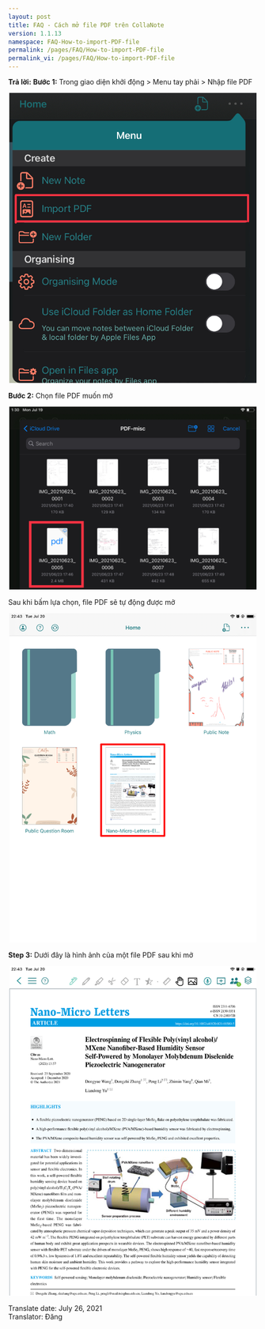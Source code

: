 ```yaml
---
layout: post
title: FAQ - Cách mở file PDF trên CollaNote
version: 1.1.13
namespace: FAQ-How-to-import-PDF-file
permalink: /pages/FAQ/How-to-import-PDF-file
permalink_vi: /pages/FAQ/How-to-import-PDF-file
---
```


**Trả lời:**
**Bước 1:** Trong giao diện khởi động > Menu tay phải > Nhập file PDF
<p align="center"> <img width="500" src="https://raw.githubusercontent.com/collanotewiki/collanotewiki.github.io/main/images/FAQimage/import-pdf.JPEG" alt="picture import-PDF"> </p>

**Bước 2:** Chọn file PDF muốn mở
<p align="center"> <img width="500" src="https://raw.githubusercontent.com/collanotewiki/collanotewiki.github.io/main/images/FAQimage/import-pdf1.JPEG" alt="picture import-PDF1"> </p>  

Sau khi bấm lựa chọn, file PDF sẽ tự động được mở
<p align="center"> <img width="500" src="https://raw.githubusercontent.com/collanotewiki/collanotewiki.github.io/main/images/FAQimage/import-pdf2.PNG" alt="picture import-PDF2"> </p>  

**Step 3:** Dưới đây là hình ảnh của một file PDF sau khi mở
<p align="center"> <img width="500" src="https://raw.githubusercontent.com/collanotewiki/collanotewiki.github.io/main/images/FAQimage/import-pdf3.PNG" alt="picture import-PDF3"> </p>  

<div class="date">Translate date: July 26, 2021<br>Translator: Đăng</div>
